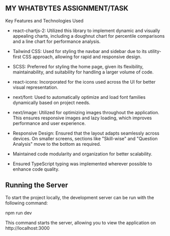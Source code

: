 ## MY WHATBYTES ASSIGNMENT/TASK

Key Features and Technologies Used
* react-chartjs-2:
Utilized this library to implement dynamic and visually appealing charts, including a doughnut chart for percentile comparisons and a line chart for performance analysis.

* Tailwind CSS:
Used for styling the navbar and sidebar due to its utility-first CSS approach, allowing for rapid and responsive design.

* SCSS:
Preferred for styling the home page, given its flexibility, maintainability, and suitability for handling a larger volume of code.

* react-icons:
Incorporated for the icons used across the UI for better visual representation.

* next/font:
Used to automatically optimize and load font families dynamically based on project needs.

* next/image:
Utilized for optimizing images throughout the application. This ensures responsive images and lazy loading, which improves performance and user experience.

* Responsive Design:
Ensured that the layout adapts seamlessly across devices. On smaller screens, sections like "Skill-wise" and "Question Analysis" move to the bottom as required.

* Maintained code modularity and organization for better scalability.

* Ensured TypeScript typing was implemented wherever possible to enhance code quality.

## Running the Server
To start the project locally, the development server can be run with the following command:

npm run dev  

This command starts the server, allowing you to view the application on http://localhost:3000